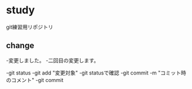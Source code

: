 # study
git練習用リポジトリ

## change
 -変更しました。
 -二回目の変更します。

-git status
-git add "変更対象"
-git statusで確認
-git commit -m "コミット時のコメント"
-git commit
